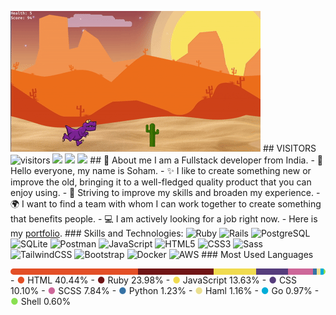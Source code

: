 ![Animated Dino Banner](https://raw.githubusercontent.com/ludi317/dino-game/main/images/dino-game-2.gif) ## VISITORS ![visitors](https://visitor-badge.laobi.icu/badge?page_id=sh1yuu.sh1yuu) [![](https://img.shields.io/badge/X-000000?style=for-the-badge&logo=x&logoColor=white)](https://x.com/soham_chavan07) [![](https://img.shields.io/badge/LinkedIn-0077B5?style=for-the-badge&logo=linkedin&logoColor=white)](https://www.linkedin.com/in/sohamchavan07/) [![](https://img.shields.io/badge/Gmail-D14836?style=for-the-badge&logo=gmail&logoColor=white)](mailto:sohamchavan.sc07@gmail.com) ## 💬 About me I am a Fullstack developer from India. - 👋 Hello everyone, my name is Soham. - ✨ I like to create something new or improve the old, bringing it to a well-fledged quality product that you can enjoy using. - 🚀 Striving to improve my skills and broaden my experience. - 🌍 I want to find a team with whom I can work together to create something that benefits people. - 💻 I am actively looking for a job right now. - Here is my [portfolio](https://sohamchavan3d.vercel.app/). ### Skills and Technologies: <img src="https://img.shields.io/badge/Ruby-CC342D?style=for-the-badge&logo=ruby&logoColor=white" alt="Ruby" /> <img src="https://img.shields.io/badge/Rails-CC0000?style=for-the-badge&logo=rubyonrails&logoColor=white" alt="Rails" /> <img src="https://img.shields.io/badge/PostgreSQL-316192?style=for-the-badge&logo=postgresql&logoColor=white" alt="PostgreSQL" /> <img src="https://img.shields.io/badge/SQLite-07405E?style=for-the-badge&logo=sqlite&logoColor=white" alt="SQLite" /> <img src="https://img.shields.io/badge/Postman-FF6C37?style=for-the-badge&logo=postman&logoColor=white" alt="Postman" /> <img src="https://img.shields.io/badge/JavaScript-323330?style=for-the-badge&logo=javascript&logoColor=F7DF1E" alt="JavaScript" /> <img src="https://img.shields.io/badge/HTML5-E34F26?style=for-the-badge&logo=html5&logoColor=white" alt="HTML5" /> <img src="https://img.shields.io/badge/CSS3-1572B6?style=for-the-badge&logo=css3&logoColor=white" alt="CSS3" /> <img src="https://img.shields.io/badge/Sass-CC6699?style=for-the-badge&logo=sass&logoColor=white" alt="Sass" /> <img src="https://img.shields.io/badge/Tailwind_CSS-38B2AC?style=for-the-badge&logo=tailwind-css&logoColor=white" alt="TailwindCSS" /> <img src="https://img.shields.io/badge/Bootstrap-563D7C?style=for-the-badge&logo=bootstrap&logoColor=white" alt="Bootstrap" /> <img src="https://img.shields.io/badge/Docker-2CA5E0?style=for-the-badge&logo=docker&logoColor=white" alt="Docker" /> <img src="https://img.shields.io/badge/Amazon_AWS-FF9900?style=for-the-badge&logo=amazonaws&logoColor=white" alt="AWS" /> ### Most Used Languages <div style="height: 10px; width: 100%; background: linear-gradient(to right, #E34F26 0%, #E34F26 40.44%, #701516 40.44%, #701516 64.42%, #F0DB4F 64.42%, #F0DB4F 78.05%, #563D7C 78.05%, #563D7C 88.15%, #CD6799 88.15%, #CD6799 95.99%, #3572A5 95.99%, #3572A5 97.22%, #EADF8F 97.22%, #EADF8F 98.38%, #00ADD8 98.38%, #00ADD8 99.35%, #89E051 99.35%, #89E051 100%); border-radius: 5px;"></div> - <span style="color: #E34F26;">●</span> HTML 40.44% - <span style="color: #701516;">●</span> Ruby 23.98% - <span style="color: #F0DB4F;">●</span> JavaScript 13.63% - <span style="color: #563D7C;">●</span> CSS 10.10% - <span style="color: #CD6799;">●</span> SCSS 7.84% - <span style="color: #3572A5;">●</span> Python 1.23% - <span style="color: #EADF8F;">●</span> Haml 1.16% - <span style="color: #00ADD8;">●</span> Go 0.97% - <span style="color: #89E051;">●</span> Shell 0.60%
